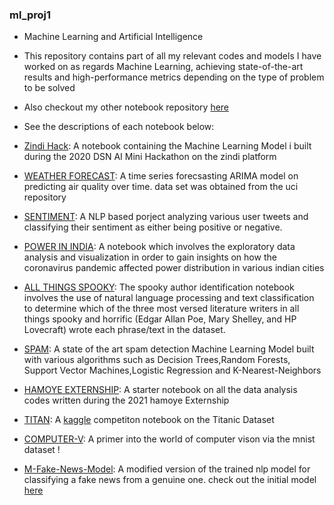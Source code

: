 ### ml_proj1
* Machine Learning and Artificial Intelligence

* This repository contains part of all my relevant codes and models I have worked on as regards Machine Learning, achieving state-of-the-art results and high-performance metrics depending on the type of problem to be solved

* Also checkout my other notebook repository [here](https://github.com/E-wave112/ml_proj_2)

* See the descriptions of each  notebook below:


* [Zindi Hack](https://github.com/E-wave112/ml_proj1/blob/master/DSNZINDI.ipynb): A notebook containing the Machine Learning Model i built during the  2020 DSN AI Mini Hackathon on the zindi platform


* [WEATHER FORECAST](https://github.com/E-wave112/ml_proj1/blob/master/timeseries.ipynb): A time series forecsasting ARIMA model on predicting air quality over time. data set was obtained from the uci repository

* [SENTIMENT](https://github.com/E-wave112/ml_proj1/blob/master/nlp.ipynb): A NLP based porject analyzing various user tweets and classifying their sentiment as either being positive or negative.

* [POWER IN INDIA](https://github.com/E-wave112/ml_proj1/blob/master/tsaindia.ipynb): A notebook which involves the exploratory data analysis and visualization in order to gain insights on how the coronavirus pandemic affected power distribution in various indian cities

* [ALL THINGS SPOOKY](https://github.com/E-wave112/ml_proj1/blob/master/spooknlp.ipynb): The spooky author identification notebook involves the use of natural language processing and text classification to determine which of the three most versed literature writers in all things spooky and horrific (Edgar Allan Poe, Mary Shelley, and HP Lovecraft) wrote each phrase/text in the dataset.

* [SPAM](https://github.com/E-wave112/ml_proj1/blob/master/spamclassifier.ipynb): A state of the art spam detection Machine Learning Model built with various algorithms such as Decision Trees,Random Forests, Support Vector Machines,Logistic Regression and K-Nearest-Neighbors

* [HAMOYE EXTERNSHIP](https://github.com/E-wave112/ml_proj1/blob/master/titanicsets.ipynbTitttps://github.com/E-wave112/ml_proj1/blob/master/hamoyemlcodeclub.ipynb): A starter notebook on all the data analysis codes written during the 2021 hamoye Externship

* [TITAN](https://github.com/E-wave112/ml_proj1/blob/master/titanicsets.ipynb): A [kaggle](https://www.kaggle.com/) competiton notebook on the Titanic Dataset

* [COMPUTER-V](https://github.com/E-wave112/ml_proj1/blob/master/cvvcnn.ipynb): A primer into the world of computer vison via the mnist dataset !

* [M-Fake-News-Model](https://github.com/E-wave112/ml_proj1/blob/master/aws_nlp.ipynb): A modified version of the trained nlp model for classifying a fake news from a genuine one. check out the initial model [here](https://github.com/E-wave112/ml_proj_2/blob/master/fake_news_models.ipynb)
